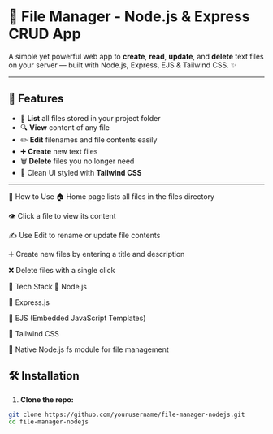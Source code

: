 # 📂 File Manager - Node.js & Express CRUD App

A simple yet powerful web app to **create**, **read**, **update**, and **delete** text files on your server — built with Node.js, Express, EJS & Tailwind CSS. ✨

---

## 🚀 Features

- 📄 **List** all files stored in your project folder
- 🔍 **View** content of any file
- ✏️ **Edit** filenames and file contents easily
- ➕ **Create** new text files
- 🗑️ **Delete** files you no longer need
- 🎨 Clean UI styled with **Tailwind CSS**

---

🎯 How to Use
🏠 Home page lists all files in the files directory

👁️ Click a file to view its content

✍️ Use Edit to rename or update file contents

➕ Create new files by entering a title and description

❌ Delete files with a single click

🧰 Tech Stack
🔹 Node.js

🔹 Express.js

🔹 EJS (Embedded JavaScript Templates)

🔹 Tailwind CSS

🔹 Native Node.js fs module for file management

## 🛠️ Installation

1. **Clone the repo:**

```bash
git clone https://github.com/yourusername/file-manager-nodejs.git
cd file-manager-nodejs
